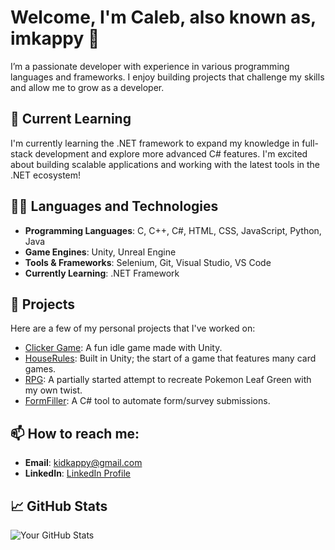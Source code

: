 # Welcome, I'm Caleb, also known as, imkappy 👋

I’m a passionate developer with experience in various programming languages and frameworks. I enjoy building projects that challenge my skills and allow me to grow as a developer.

## 🌱 Current Learning
I'm currently learning the .NET framework to expand my knowledge in full-stack development and explore more advanced C# features. I'm excited about building scalable applications and working with the latest tools in the .NET ecosystem!

## 🧑‍💻 Languages and Technologies
- **Programming Languages**: C, C++, C#, HTML, CSS, JavaScript, Python, Java
- **Game Engines**: Unity, Unreal Engine
- **Tools & Frameworks**: Selenium, Git, Visual Studio, VS Code
- **Currently Learning**: .NET Framework

## 🔧 Projects
Here are a few of my personal projects that I've worked on:

- [Clicker Game](#): A fun idle game made with Unity.
- [HouseRules](#): Built in Unity; the start of a game that features many card games.
- [RPG](#): A partially started attempt to recreate Pokemon Leaf Green with my own twist.
- [FormFiller](#): A C# tool to automate form/survey submissions.

## 📫 How to reach me:
- **Email**: [kidkappy@gmail.com](mailto:kidkappy@gmail.com)
- **LinkedIn**: [LinkedIn Profile](https://www.linkedin.com/in/caleb-caplinger-6109b316b/)

## 📈 GitHub Stats
![Your GitHub Stats](https://github-readme-stats.vercel.app/api?username=imkappy&show_icons=true&hide_title=true)
